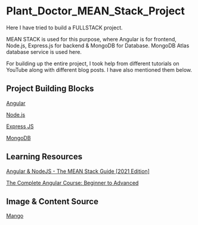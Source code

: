 # Plant_Doctor_MEAN_Stack_Project

Here I have tried to build a FULLSTACK project. 

MEAN STACK is used for this purpose, where Angular is for frontend, Node.js, Express.js for backend & MongoDB for Database. 
MongoDB Atlas database service is used here.


For building up the entire project, I took help from different tutorials on YouTube along with different blog posts. I have also mentioned them below.


## Project Building Blocks

[Angular](https://angular.io/)

[Node.js](https://nodejs.org/en/)

[Express JS](https://expressjs.com/)

[MongoDB](https://www.mongodb.com/)


## Learning Resources 
[Angular & NodeJS - The MEAN Stack Guide [2021 Edition]](https://www.udemy.com/course/angular-2-and-nodejs-the-practical-guide/)

[The Complete Angular Course: Beginner to Advanced](https://www.udemy.com/course/the-complete-angular-master-class/)

## Image & Content Source

[Mango](https://plantvillage.psu.edu/topics/mango/infos)

